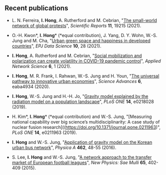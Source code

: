 Recent publications
------
* L. N. Ferreira, **I. Hong**, A. Rutherford and M. Cebrian, "[The small-world network of global protests](https://doi.org/10.1038/s41598-021-98628-y)", *Scientific Reports* **11**, 19215 (2021).

* O.-H. Kwon&#42;, **I. Hong**&#42; (&#42;equal contribution), J. Yang, D. Y. Wohn, W.-S. Jung and M. Cha, "[Urban green space and happiness in developed countries](https://doi.org/10.1140/epjds/s13688-021-00278-7)", *EPJ Data Science* **10**, 28 (2021).

* **I. Hong**, A. Rutherford and M. Cebrian, "[Social mobilization and polarization can create volatility in COVID-19 pandemic control](https://doi.org/10.1007/s41109-021-00356-9)", *Applied Network Science* **6**, 1 (2021).

* **I. Hong**, M. R. Frank, I. Rahwan, W.-S. Jung and H. Youn, "[The universal pathway to innovative urban economies](https://doi.org/10.1126/sciadv.aba4934)", *Science Advances* **6**, eaba4934 (2020).

* **I. Hong**, W.-S. Jung and H.-H. Jo, "[Gravity model explained by the radiation model on a population landscape](https://doi.org/10.1371/journal.pone.0218028)", *PLoS ONE* **14**, e0218028 (2019).

* H. Kim&#42;, **I. Hong**&#42; (&#42;equal contribution) and W.-S. Jung, "[Measuring national capability over big science’s multidisciplinarity: A case study of nuclear fusion research]((https://doi.org/10.1371/journal.pone.0211963)", *PLoS ONE* **14**, e0211963 (2019).

* **I. Hong** and W.-S. Jung, "[Application of gravity model on the Korean urban bus network](https://doi.org/10.1016/j.physa.2016.06.055)", *Physica A* **462**, 48-55 (2016).

* S. Lee, **I. Hong** and W.-S. Jung, "[A network approach to the transfer market of European football leagues](https://doi.org/10.3938/NPSM.65.402)", *New Physics: Sae Mulli* **65**, 402-409 (2015).
